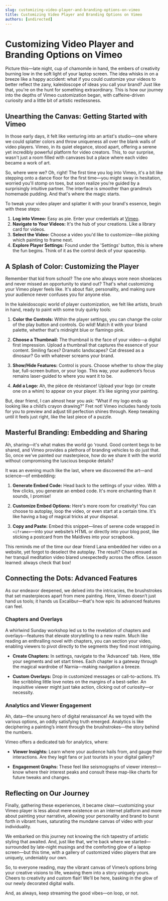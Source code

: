 ```yaml
---
slug: customizing-video-player-and-branding-options-on-vimeo
title: Customizing Video Player and Branding Options on Vimeo
authors: [undirected]
---
```



# Customizing Video Player and Branding Options on Vimeo

Picture this—late night, cup of chamomile in hand, the embers of creativity burning low in the soft light of your laptop screen. The idea whisks in on a breeze like a happy accident: what if you could customize your videos to better reflect the zany, kaleidoscope of ideas you call your brand? Just like that, you're on the hunt for something extraordinary. This is how our journey into the depths of Vimeo customization began, with caffeine-driven curiosity and a little bit of artistic restlessness.

## Unearthing the Canvas: Getting Started with Vimeo

In those early days, it felt like venturing into an artist's studio—one where we could splatter colors and throw uniqueness all over the blank walls of video players. Vimeo, in its quiet elegance, stood apart, offering a serene yet incredibly powerful platform for video creators. This, to our surprise, wasn't just a room filled with canvases but a place where each video became a work of art.

So, where were we? Oh, right! The first time you log into Vimeo, it's a bit like stepping onto a dance floor for the first time—you might sway in hesitation, worried you'll stomp on toes, but soon realize you're guided by a surprisingly intuitive partner. The interface is smoother than grandma’s homemade pudding. And that's where the magic starts.

To tweak your video player and splatter it with your brand's essence, begin with these steps:

1. **Log into Vimeo:** Easy as pie. Enter your credentials at [Vimeo](https://vimeo.com).
2. **Navigate to Your Videos:** It's the hub of your creations. Like a library card for videos.
3. **Select the Video:** Choose a video you'd like to customize—like picking which painting to frame next.
4. **Explore Player Settings:** Found under the 'Settings' button, this is where the fun begins. Think of it as the control deck of your spaceship.

## A Splash of Color: Customizing the Player

Remember that kid from school? The one who always wore neon shoelaces and never missed an opportunity to stand out? That's what customizing your Vimeo player feels like. It's about flair, personality, and making sure your audience never confuses you for anyone else.

In the kaleidoscopic world of player customization, we felt like artists, brush in hand, ready to paint with some truly quirky tools:

1. **Color the Controls:** Within the player settings, you can change the color of the play button and controls. Go wild! Match it with your brand palette, whether that's midnight blue or flamingo pink.
   
2. **Choose a Thumbnail:** The thumbnail is the face of your video—a digital first impression. Upload a thumbnail that captures the essence of your content. Smiling faces? Dramatic landscapes? Cat dressed as a dinosaur? Go with whatever screams your brand.

3. **Show/Hide Features:** Control is yours. Choose whether to show the play bar, full-screen button, or your logo. This way, your audience’s focus remains laser-guided to where you want it to be.

4. **Add a Logo:** Ah, the pièce de résistance! Upload your logo (or create one on a whim) to appear on your player. It’s like signing your painting.

But, dear friend, I can almost hear you ask: “What if my logo ends up looking like a child’s crayon drawing?” Fret not! Vimeo includes handy tools for you to preview and adjust till perfection shines through. Keep tweaking until it feels just right, like the last piece of a puzzle.

## Masterful Branding: Embedding and Sharing

Ah, sharing—it's what makes the world go ‘round. Good content begs to be shared, and Vimeo provides a plethora of branding vehicles to do just that. So, once we've painted our masterpiece, how do we share it with the world without compromising the luscious bespoke details?

It was an evening much like the last, where we discovered the art—and science—of embedding:

1. **Generate Embed Code:** Head back to the settings of your video. With a few clicks, you generate an embed code. It's more enchanting than it sounds, I promise!

2. **Customize Embed Options:** Here's more room for creativity! You can choose to autoplay, loop the video, or even start at a certain time. It's like having a bag of magical tricks at your disposal.

3. **Copy and Paste:** Embed this snippet—lines of serene code wrapped in `<iframe>`—into your website’s HTML or directly into your blog post, like sticking a postcard from the Maldives into your scrapbook.

This reminds me of the time our dear friend Lana embedded her video on a website, yet forgot to deselect the autoplay. The result? Chaos ensued as her tranquil meditation video blared unexpectedly across the office. Lesson learned: always check that box!

## Connecting the Dots: Advanced Features

As our endeavor deepened, we delved into the intricacies, the brushstrokes that set masterpieces apart from mere painting. Here, Vimeo doesn’t just hand us tools; it hands us Excalibur—that's how epic its advanced features can feel.

### Chapters and Overlays

A whirlwind Sunday workshop led us to the revelation of chapters and overlays—features that elevate storytelling to a new realm. Much like reading an enthralling novel with chapters, you can section your video, enabling viewers to pivot directly to the segments they find most intriguing.

- **Create Chapters:** In settings, navigate to the 'Advanced' tab. Here, title your segments and set start times. Each chapter is a gateway through the magical wardrobe of Narnia—making navigation a breeze.
   
- **Custom Overlays:** Drop in customized messages or call-to-actions. It’s like scribbling little love notes on the margins of a best-seller. An inquisitive viewer might just take action, clicking out of curiosity—or necessity.

### Analytics and Viewer Engagement

Ah, data—the unsung hero of digital renaissance! As we toyed with the various options, an oddly satisfying truth emerged. Analytics is like deciphering a painting’s intent through the brushstrokes—the story behind the numbers.

Vimeo offers a dedicated tab for analytics, where:

- **Viewer Insights:** Learn where your audience hails from, and gauge their interactions. Are they legit fans or just tourists in your digital gallery?
   
- **Engagement Graphs:** These feel like seismographs of viewer interest—know where their interest peaks and consult these map-like charts for future tweaks and changes.

## Reflecting on Our Journey

Finally, gathering these experiences, it became clear—customizing your Vimeo player is less about mere existence on an internet platform and more about painting your narrative, allowing your personality and brand to burst forth in vibrant hues, saturating the mundane canvas of video with your individuality. 

We embarked on this journey not knowing the rich tapestry of artistic styling that awaited. And, just like that, we're back where we started—surrounded by late-night musings and the comforting glow of a laptop screen—but this time, with a gallery of customized video players that are uniquely, undeniably our own.

So, to everyone reading, may the vibrant canvas of Vimeo’s options bring your creative visions to life, weaving them into a story uniquely yours. Cheers to creativity and custom flair! We’ll be here, basking in the glow of our newly decorated digital walls.

And, as always, keep streaming the good vibes—on loop, or not.